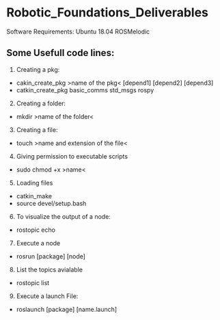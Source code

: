 # Robotic_Foundations_Deliverables
Software Requirements:
  Ubuntu 18.04
  ROSMelodic

## Some Usefull code lines:
1.  Creating a pkg:    
  - cakin_create_pkg >name of the pkg< [depend1] [depend2] [depend3]
  - catkin_create_pkg basic_comms std_msgs rospy

2.  Creating a folder:
  - mkdir >name of the folder<

3.  Creating a file:
  - touch >name and extension of the file<

4.  Giving permission to executable scripts
  - sudo chmod +x >name<

5.  Loading files
  - catkin_make
  - source devel/setup.bash

6.  To visualize the output of a node:
  - rostopic echo
  
7.  Execute a node
  - rosrun [package] [node]
  
8.  List the topics avialable
  - rostopic list
  
9.  Execute a launch File:
  - roslaunch [package] [name.launch]

  
